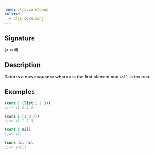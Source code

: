 ```yaml
---
name: cljs.core/cons
related:
  - cljs.core/conj
---
```


## Signature
[x coll]


## Description

Returns a new sequence where `x` is the first element and `coll` is the rest.


## Examples

```clj
(cons 1 (list 1 2 3))
;;=> (1 1 2 3)

(cons 1 [1 2 3])
;;=> (1 1 2 3)

(cons 1 nil)
;;=> (1)

(cons nil nil)
;;=> (nil)
```
